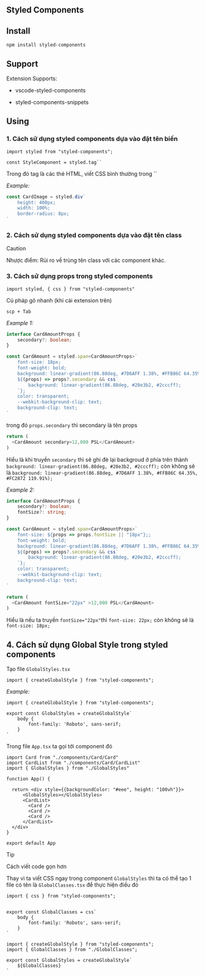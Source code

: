 ## Styled Components

## Install

```
npm install styled-components
```

## Support

Extension Supports:

- vscode-styled-components

- styled-components-snippets

## Using

### 1. Cách sử dụng styled components dựa vào đặt tên biến

```tsx
import styled from "styled-components";
```

```tsx
const StyleComponent = styled.tag``
```

Trong đó tag là các thẻ HTML, viết CSS bình thường trong ``


*Example:*

```ts
const CardImage = styled.div`
    height: 400px;
    width: 100%;
    border-radius: 8px;
`
```

### 2. Cách sử dụng styled components dựa vào đặt tên class

> [!CAUTION]
> Nhược điểm: Rủi ro về trùng tên class với các component khác.



### 3. Cách sử dụng props trong styled components

```tsx
import styled, { css } from "styled-components"
```

Cú pháp gõ nhanh (khi cài extension trên)

```
scp + Tab
```

*Example 1:*

```ts
interface CardAmountProps {
    secondary?: boolean;
}

const CardAmount = styled.span<CardAmountProps>`
    font-size: 18px;
    font-weight: bold;
    background: linear-gradient(86.88deg, #7D6AFF 1.38%, #FFB86C 64.35%, #FC2872 119.91%);
    ${(props) => props?.secondary && css`
        background: linear-gradient(86.88deg, #20e3b2, #2cccff);
    `};
    color: transparent;
    --webkit-background-clip: text;
    background-clip: text;
`
```

trong đó `props.secondary` thì secondary là tên props

```ts
return (
  <CardAmount secondary>12,000 PSL</CardAmount>
)
```

Hiểu là khi truyền `secondary` thì sẽ ghi đè lại backgroud ở phía trên thành `background: linear-gradient(86.88deg, #20e3b2, #2cccff);` còn không sẽ là `background: linear-gradient(86.88deg, #7D6AFF 1.38%, #FFB86C 64.35%, #FC2872 119.91%);`

*Example 2:*

```ts
interface CardAmountProps {
    secondary?: boolean;
    fontSize?: string;
}

const CardAmount = styled.span<CardAmountProps>`
    font-size: ${props => props.fontSize || "18px"};;
    font-weight: bold;
    background: linear-gradient(86.88deg, #7D6AFF 1.38%, #FFB86C 64.35%, #FC2872 119.91%);
    ${(props) => props?.secondary && css`
        background: linear-gradient(86.88deg, #20e3b2, #2cccff);
    `};
    color: transparent;
    --webkit-background-clip: text;
    background-clip: text;
`
```

```ts
return (
  <CardAmount fontSize="22px" >12,000 PSL</CardAmount>
)
```

Hiểu là nếu ta truyền `fontSize="22px"`thì `font-size: 22px;` còn không sẽ là `font-size: 18px;`

## 4. Cách sử dụng Global Style trong styled components

Tạo file `GlobalStyles.tsx`

```tsx
import { createGlobalStyle } from "styled-components";
```

*Example:*

```tsx
import { createGlobalStyle } from "styled-components";

export const GlobalStyles = createGlobalStyle`
    body {
        font-family: 'Roboto', sans-serif;
    }
`
```

Trong file `App.tsx` ta gọi tới component đó

```tsx
import Card from "./components/Card/Card"
import CardList from "./components/Card/CardList"
import { GlobalStyles } from "./GlobalStyles"

function App() {
  
  return <div style={{backgroundColor: "#eee", height: "100vh"}}>
      <GlobalStyles></GlobalStyles>
      <CardList>
        <Card />
        <Card />
        <Card />
      </CardList>
  </div>
}

export default App
```

> [!TIP]
> Cách viết code gọn hơn

Thay vì ta viết CSS ngay trong component `GlobalStyles` thì ta có thể tạo 1 file có tên là `GlobalClasses.tsx` để thực hiện điều đó

```tsx
import { css } from "styled-components";


export const GlobalClasses = css`
    body {
        font-family: 'Roboto', sans-serif;
    }
`
```

```tsx
import { createGlobalStyle } from "styled-components";
import { GlobalClasses } from "./GlobalClasses";

export const GlobalStyles = createGlobalStyle`
    ${GlobalClasses}
`
```